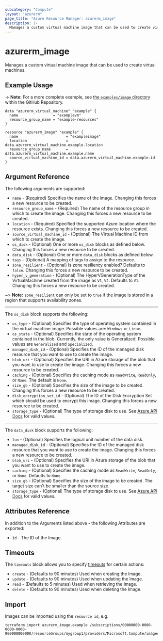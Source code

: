 ```yaml
---
subcategory: "Compute"
layout: "azurerm"
page_title: "Azure Resource Manager: azurerm_image"
description: |-
  Manages a custom virtual machine image that can be used to create virtual machines.
---
```


# azurerm_image

Manages a custom virtual machine image that can be used to create virtual machines.

## Example Usage

-> **Note:** For a more complete example, see [the `examples/image` directory](https://github.com/hashicorp/terraform-provider-azurerm/tree/main/examples/image) within the GitHub Repository.

```hcl
data "azurerm_virtual_machine" "example" {
  name                = "examplevm"
  resource_group_name = "example-resources"
}

resource "azurerm_image" "example" {
  name                      = "exampleimage"
  location                  = data.azurerm_virtual_machine.example.location
  resource_group_name       = data.azurerm_virtual_machine.example.name
  source_virtual_machine_id = data.azurerm_virtual_machine.example.id
}
```

## Argument Reference

The following arguments are supported:

* `name` - (Required) Specifies the name of the image. Changing this forces a new resource to be created.
* `resource_group_name` - (Required) The name of the resource group in which to create the image. Changing this forces a new resource to be created.
* `location` - (Required) Specified the supported Azure location where the resource exists. Changing this forces a new resource to be created.
* `source_virtual_machine_id` - (Optional) The Virtual Machine ID from which to create the image.
* `os_disk` - (Optional) One or more `os_disk` blocks as defined below. Changing this forces a new resource to be created.
* `data_disk` - (Optional) One or more `data_disk` blocks as defined below.
* `tags` - (Optional) A mapping of tags to assign to the resource.
* `zone_resilient` - (Optional) Is zone resiliency enabled? Defaults to `false`. Changing this forces a new resource to be created.
* `hyper_v_generation` - (Optional) The HyperVGenerationType of the VirtualMachine created from the image as `V1`, `V2`. Defaults to `V1`. Changing this forces a new resource to be created.

~> **Note:** `zone_resilient` can only be set to `true` if the image is stored in a region that supports availability zones.

---

The `os_disk` block supports the following:

* `os_type` - (Optional) Specifies the type of operating system contained in the virtual machine image. Possible values are: `Windows` or `Linux`.
* `os_state` - (Optional) Specifies the state of the operating system contained in the blob. Currently, the only value is Generalized. Possible values are `Generalized` and `Specialized`.
* `managed_disk_id` - (Optional) Specifies the ID of the managed disk resource that you want to use to create the image.
* `blob_uri` - (Optional) Specifies the URI in Azure storage of the blob that you want to use to create the image. Changing this forces a new resource to be created.
* `caching` - (Optional) Specifies the caching mode as `ReadWrite`, `ReadOnly`, or `None`. The default is `None`.
* `size_gb` - (Optional) Specifies the size of the image to be created. Changing this forces a new resource to be created.
* `disk_encryption_set_id` - (Optional) The ID of the Disk Encryption Set which should be used to encrypt this image. Changing this forces a new resource to be created.
* `storage_type` - (Optional) The type of storage disk to use. See [Azure API Docs](https://learn.microsoft.com/en-us/rest/api/compute/images/create-or-update?view=rest-compute-2024-03-02&tabs=HTTP#storageaccounttypes) for valid values.

---

The `data_disk` block supports the following:

* `lun` - (Optional) Specifies the logical unit number of the data disk.
* `managed_disk_id` - (Optional) Specifies the ID of the managed disk resource that you want to use to create the image. Changing this forces a new resource to be created.
* `blob_uri` - (Optional) Specifies the URI in Azure storage of the blob that you want to use to create the image.
* `caching` - (Optional) Specifies the caching mode as `ReadWrite`, `ReadOnly`, or `None`. Defaults to `None`.
* `size_gb` - (Optional) Specifies the size of the image to be created. The target size can't be smaller than the source size.
* `storage_type` - (Optional) The type of storage disk to use. See [Azure API Docs](https://learn.microsoft.com/en-us/rest/api/compute/images/create-or-update?view=rest-compute-2024-03-02&tabs=HTTP#storageaccounttypes) for valid values.

## Attributes Reference

In addition to the Arguments listed above - the following Attributes are exported:

* `id` - The ID of the Image.

## Timeouts

The `timeouts` block allows you to specify [timeouts](https://www.terraform.io/language/resources/syntax#operation-timeouts) for certain actions:

* `create` - (Defaults to 90 minutes) Used when creating the Image.
* `update` - (Defaults to 90 minutes) Used when updating the Image.
* `read` - (Defaults to 5 minutes) Used when retrieving the Image.
* `delete` - (Defaults to 90 minutes) Used when deleting the Image.

## Import

Images can be imported using the `resource id`, e.g.

```shell
terraform import azurerm_image.example /subscriptions/00000000-0000-0000-0000-000000000000/resourceGroups/mygroup1/providers/Microsoft.Compute/images/image1
```
